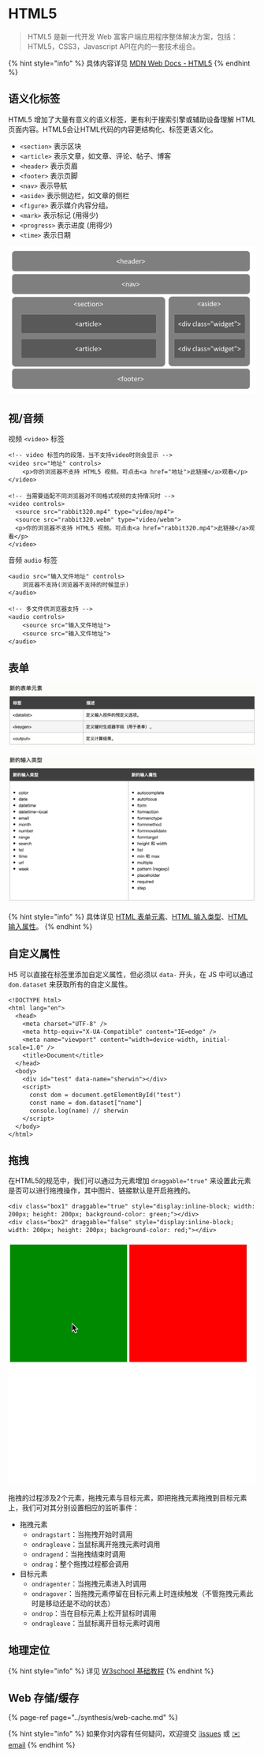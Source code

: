# HTML5

> HTML5 是新一代开发 Web 富客户端应用程序整体解决方案，包括：HTML5，CSS3，Javascript API在内的一套技术组合。

{% hint style="info" %}
具体内容详见 [MDN Web Docs - HTML5](https://developer.mozilla.org/en-US/docs/Web/Guide/HTML/HTML5)
{% endhint %}

## 语义化标签

HTML5 增加了大量有意义的语义标签，更有利于搜索引擎或辅助设备理解 HTML 页面内容。HTML5会让HTML代码的内容更结构化、标签更语义化。

* `<section>` 表示区块
* `<article>` 表示文章，如文章、评论、帖子、博客
* `<header>` 表示页眉
* `<footer>` 表示页脚
* `<nav>` 表示导航
* `<aside>` 表示侧边栏，如文章的侧栏
* `<figure>` 表示媒介内容分组。
* `<mark>` 表示标记 \(用得少\)
* `<progress>` 表示进度 \(用得少\)
* `<time>` 表示日期

![](../.gitbook/assets/html5-yu-yi-.png)

## 视/音频

视频 `<video>` 标签

```markup
<!-- video 标签内的段落，当不支持video时则会显示 -->
<video src="地址" controls>
    <p>你的浏览器不支持 HTML5 视频。可点击<a href="地址">此链接</a>观看</p>
</video>

<!-- 当需要适配不同浏览器对不同格式视频的支持情况时 -->
<video controls>
  <source src="rabbit320.mp4" type="video/mp4">
  <source src="rabbit320.webm" type="video/webm">
  <p>你的浏览器不支持 HTML5 视频。可点击<a href="rabbit320.mp4">此链接</a>观看</p>
</video>
```

音频 `audio` 标签

```markup
<audio src="输入文件地址" controls>
    浏览器不支持(浏览器不支持的时候显示)
</audio>

<!-- 多文件供浏览器支持 -->
<audio controls>
    <source src="输入文件地址">
    <source src="输入文件地址">
</audio>
```

## 表单

![](../.gitbook/assets/html5-biao-dan-yuan-su-.png)

![](../.gitbook/assets/html5-biao-dan-shu-ru-.png)

{% hint style="info" %}
具体详见 [HTML 表单元素](https://www.w3school.com.cn/html/html_form_elements.asp)、[HTML 输入类型](https://www.w3school.com.cn/html/html_form_input_types.asp)、[HTML 输入属性](https://www.w3school.com.cn/html/html_form_attributes.asp)。
{% endhint %}

## 自定义属性

H5 可以直接在标签里添加自定义属性，但必须以 `data-` 开头，在 JS 中可以通过`dom.dataset` 来获取所有的自定义属性。

```markup
<!DOCTYPE html>
<html lang="en">
  <head>
    <meta charset="UTF-8" />
    <meta http-equiv="X-UA-Compatible" content="IE=edge" />
    <meta name="viewport" content="width=device-width, initial-scale=1.0" />
    <title>Document</title>
  </head>
  <body>
    <div id="test" data-name="sherwin"></div>
    <script>
      const dom = document.getElementById("test")
      const name = dom.dataset["name"]
      console.log(name) // sherwin
    </script>
  </body>
</html>
```

## 拖拽

在HTML5的规范中，我们可以通过为元素增加 `draggable="true"` 来设置此元素是否可以进行拖拽操作，其中图片、链接默认是开启拖拽的。

```markup
<div class="box1" draggable="true" style="display:inline-block; width: 200px; height: 200px; background-color: green;"></div>
<div class="box2" draggable="false" style="display:inline-block; width: 200px; height: 200px; background-color: red;"></div>
```

![](../.gitbook/assets/draggable.gif)

拖拽的过程涉及2个元素，拖拽元素与目标元素，即把拖拽元素拖拽到目标元素上，我们可对其分别设置相应的监听事件：

* 拖拽元素
  * `ondragstart`：当拖拽开始时调用
  * `ondragleave`：当鼠标离开拖拽元素时调用
  * `ondragend`：当拖拽结束时调用
  * `ondrag`：整个拖拽过程都会调用
* 目标元素
  * `ondragenter`：当拖拽元素进入时调用
  * `ondragover`：当拖拽元素停留在目标元素上时连续触发（不管拖拽元素此时是移动还是不动的状态）
  * `ondrop`：当在目标元素上松开鼠标时调用
  * `ondragleave`：当鼠标离开目标元素时调用

## 地理定位

{% hint style="info" %}
详见 [W3school 基础教程](https://www.w3school.com.cn/html/html5_geolocation.asp)
{% endhint %}

## Web 存储/缓存

{% page-ref page="../synthesis/web-cache.md" %}

{% hint style="info" %}
如果你对内容有任何疑问，欢迎提交 [❕issues](https://github.com/MrEnvision/Front-end_learning_notes/issues) 或 [ ✉️ email](mailto:EnvisionShen@gmail.com)
{% endhint %}

